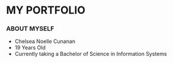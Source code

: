 # MY PORTFOLIO 
### ABOUT MYSELF

- Chelsea Noelle Cunanan
- 19 Years Old
- Currently taking a Bachelor of Science in Information Systems
